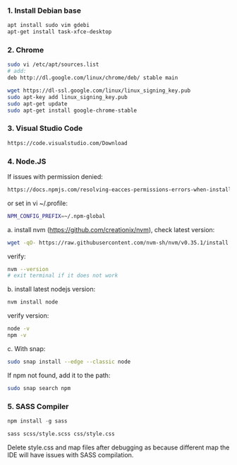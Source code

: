 ### 1. Install Debian base
```bash
apt install sudo vim gdebi
apt-get install task-xfce-desktop
```

### 2. Chrome
```bash
sudo vi /etc/apt/sources.list
# add:
deb http://dl.google.com/linux/chrome/deb/ stable main
```
```bash
wget https://dl-ssl.google.com/linux/linux_signing_key.pub
sudo apt-key add linux_signing_key.pub
sudo apt-get update
sudo apt-get install google-chrome-stable
```
### 3. Visual Studio Code
```html
https://code.visualstudio.com/Download
```
### 4. Node.JS
If issues with permission denied:
```html
https://docs.npmjs.com/resolving-eacces-permissions-errors-when-installing-packages-globally
```
or set in vi ~/.profile:
```bash
NPM_CONFIG_PREFIX=~/.npm-global
```
a. install nvm (https://github.com/creationix/nvm), check latest version:
```bash
wget -qO- https://raw.githubusercontent.com/nvm-sh/nvm/v0.35.1/install.sh | bash
```
verify:
```bash
nvm --version
# exit terminal if it does not work
```
b. install latest nodejs version:
```bash
nvm install node
```
verify version: 
```bash
node -v
npm -v
```
c. With snap:
```bash
sudo snap install --edge --classic node
```
If npm not found, add it to the path:
```bash
sudo snap search npm
```
### 5. SASS Compiler
```js
npm install -g sass
```

```bash
sass scss/style.scss css/style.css
```
Delete style.css and map files after debugging as because different map the IDE will have issues with SASS compilation.
